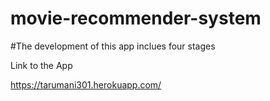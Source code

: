 # movie-recommender-system
#The development of this app inclues four stages

Link to the App

https://tarumani301.herokuapp.com/
